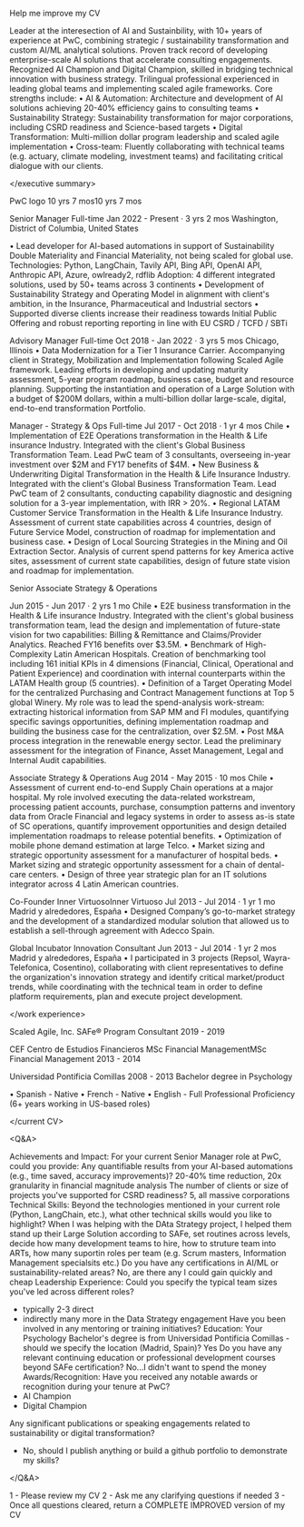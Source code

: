 <goal> Help me improve my CV </goal>

<current CV>

<executive summary>


Leader at the interesection of AI and Sustainbility, with 10+ years of experience at PwC, combining strategic /  sustainability transformation and custom AI/ML analytical solutions. Proven track record of developing enterprise-scale AI solutions that accelerate consulting engagements. Recognized AI Champion and Digital Champion, skilled in bridging technical innovation with business strategy. Trilingual professional experienced in leading global teams and implementing scaled agile frameworks. Core strengths include:
• AI & Automation: Architecture and development of AI solutions achieving 20-40% efficiency gains to consulting teams
• Sustainability Strategy: Sustainability transformation for major corporations, including CSRD readiness and Science-based targets
• Digital Transformation: Multi-million dollar program leadership and scaled agile implementation 
• Cross-team: Fluently collaborating with technical teams (e.g. actuary, climate modeling, investment teams) and facilitating critical dialogue with our clients.

</executive summary>


<work experience>
PwC logo
10 yrs 7 mos10 yrs 7 mos

Senior Manager
Full-time
Jan 2022 - Present · 3 yrs 2 mos
Washington, District of Columbia, United States

• Lead developer for AI-based automations in support of Sustainability Double Materiality and Financial Materiality, not being scaled for global use. 
Technologies: Python, LangChain, Tavily API, Bing API, OpenAI API, Anthropic API, Azure, owlready2, rdflib
Adoption: 4 different integrated solutions, used by 50+ teams across 3 continents
• Development of Sustainability Strategy and Operating Model in alignment with client's ambition, in the Insurance, Pharmaceutical and Industrial sectors
• Supported diverse clients increase their readiness towards Initial Public Offering and robust reporting reporting in line with EU CSRD / TCFD / SBTi

Advisory Manager
Full-time
Oct 2018 - Jan 2022 · 3 yrs 5 mos
Chicago, Illinois
• Data Modernization for a Tier 1 Insurance Carrier. Accompanying client in Strategy, Mobilization and Implementation following Scaled Agile framework. Leading efforts in developing and updating maturity assessment, 5-year program roadmap, business case, budget and resource planning. Supporting the instantiation and operation of a Large Solution with a budget of $200M dollars, within a multi-billion dollar large-scale, digital, end-to-end transformation Portfolio.



Manager - Strategy & Ops
Full-time
Jul 2017 - Oct 2018 · 1 yr 4 mos
Chile
• Implementation of E2E Operations transformation in the Health & Life insurance Industry. Integrated with the client's Global Business Transformation Team. Lead PwC team of 3 consultants, overseeing in-year investment over $2M and FY17 benefits of $4M. 
• New Business & Underwriting Digital Transformation in the Health & Life Insurance Industry. Integrated with the client's Global Business Transformation Team. Lead PwC team of 2 consultants, conducting capability diagnostic and designing solution for a 3-year implementation, with IRR > 20%. 
• Regional LATAM Customer Service Transformation in the Health & Life Insurance Industry. Assessment of current state capabilities across 4 countries, design of Future Service Model, construction of roadmap for implementation and business case. 
• Design of Local Sourcing Strategies in the Mining and Oil Extraction Sector. Analysis of current spend patterns for key America active sites, assessment of current state capabilities, design of future state vision and roadmap for implementation.

Senior Associate Strategy & Operations

Jun 2015 - Jun 2017 · 2 yrs 1 mo
Chile
• E2E business transformation in the Health & Life insurance Industry. Integrated with the client's global business transformation team, lead the design and implementation of future-state vision for two capabilities: Billing & Remittance and Claims/Provider Analytics. Reached FY16 benefits over $3.5M.
• Benchmark of High-Complexity Latin American Hospitals. Creation of benchmarking tool including 161 initial KPIs in 4 dimensions (Financial, Clinical, Operational and Patient Experience) and coordination with internal counterparts within the LATAM Health group (5 countries).
• Definition of a Target Operating Model for the centralized Purchasing and Contract Management functions at Top 5 global Winery. My role was to lead the spend-analysis work-stream: extracting historical information from SAP MM and FI modules, quantifying specific savings opportunities, defining implementation roadmap and building the business case for the centralization, over $2.5M.
• Post M&A process integration in the renewable energy sector. Lead the preliminary assessment for the integration of Finance, Asset Management, Legal and Internal Audit capabilities.


Associate Strategy & Operations
Aug 2014 - May 2015 · 10 mos
Chile
• Assessment of current end-to-end Supply Chain operations at a major hospital. My role involved executing the data-related workstream, processing patient accounts, purchase, consumption patterns and inventory data from Oracle Financial and legacy systems in order to assess as-is state of SC operations, quantify improvement opportunities and design detailed implementation roadmaps to release potential benefits.
• Optimization of mobile phone demand estimation at large Telco.
• Market sizing and strategic opportunity assessment for a manufacturer of hospital beds.
• Market sizing and strategic opportunity assessment for a chain of dental-care centers.
• Design of three year strategic plan for an IT solutions integrator across 4 Latin American countries.


Co-Founder
Inner VirtuosoInner Virtuoso
Jul 2013 - Jul 2014 · 1 yr 1 mo
Madrid y alrededores, España
• Designed Company’s go-to-market strategy and the development of a standardized modular solution that allowed us to establish a sell-through agreement with Adecco Spain. 


Global Incubator
Innovation Consultant
Jun 2013 - Jul 2014 · 1 yr 2 mos
Madrid y alrededores, España
• I participated in 3 projects (Repsol, Wayra-Telefonica, Cosentino), collaborating with client representatives to define the organization's innovation strategy and identify critical market/product trends, while coordinating with the technical team in order to define platform requirements, plan and execute project development.


</work experience>

<education>
Scaled Agile, Inc.
SAFe® Program Consultant 
2019 - 2019

CEF Centro de Estudios Financieros
MSc Financial ManagementMSc Financial Management
2013 - 2014

Universidad Pontificia Comillas
2008 - 2013
Bachelor degree in Psychology

</education>


<languages>
• Spanish - Native
• French - Native
• English - Full Professional Proficiency (6+ years working in US-based roles)
</languages>

</current CV>



<Q&A>

Achievements and Impact: For your current Senior Manager role at PwC, could you provide:
Any quantifiable results from your AI-based automations (e.g., time saved, accuracy improvements)? 20-40% time reduction, 20x granularity in financial magnitude analysis
The number of clients or size of projects you've supported for CSRD readiness? 5, all massive corporations
Technical Skills:
Beyond the technologies mentioned in your current role (Python, LangChain, etc.), what other technical skills would you like to highlight? When I was helping with the DAta Strategy project, I helped them stand up their Large Solution according to SAFe, set routines across levels, decide how many development teams to hire, how to struture team into ARTs, how many suportin roles per team (e.g. Scrum masters, Information Management specialsits etc.)
Do you have any certifications in AI/ML or sustainability-related areas? No, are there any I could gain quickly and cheap
Leadership Experience:
Could you specify the typical team sizes you've led across different roles? 
- typically 2-3 direct
- indirectly many more in the Data Strategy engagement
Have you been involved in any mentoring or training initiatives?
Education:
Your Psychology Bachelor's degree is from Universidad Pontificia Comillas - should we specify the location (Madrid, Spain)?
Yes
Do you have any relevant continuing education or professional development courses beyond SAFe certification?
No...I didn't want to spend the money 
Awards/Recognition:
Have you received any notable awards or recognition during your tenure at PwC?
- AI Champion
- Digital Champion

Any significant publications or speaking engagements related to sustainability or digital transformation?
- No, should I publish anything or build a github portfolio to demonstrate my skills?

</Q&A>


<task> 
1 - Please review my CV
2 - Ask me any clarifying questions if needed
3 - Once all questions cleared, return a COMPLETE IMPROVED version of my CV
</task>

